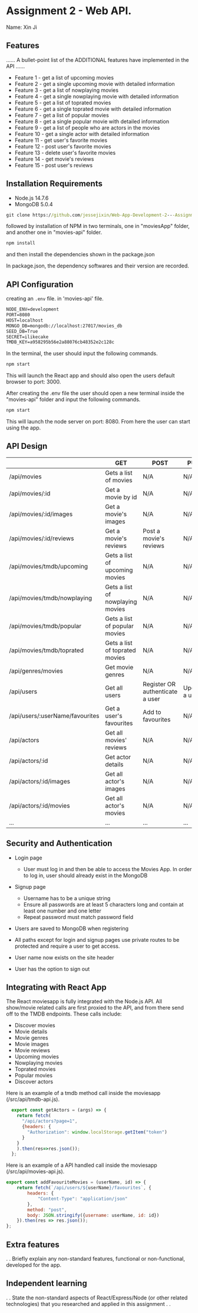 # Assignment 2 - Web API.

Name: Xin Ji

## Features

...... A bullet-point list of the ADDITIONAL features have implemented in the API ......

 + Feature 1 -  get a list of upcoming movies
 + Feature 2 -  get a single upcoming movie with detailed information
 + Feature 3 -  get a list of nowplaying movies
 + Feature 4 -  get a single nowplaying movie with detailed information
 + Feature 5 -  get a list of toprated movies
 + Feature 6 -  get a single toprated movie with detailed information
 + Feature 7 -  get a list of popular movies
 + Feature 8 -  get a single popular movie with detailed information
 + Feature 9 -  get a list of people who are actors in the movies
 + Feature 10 -  get a single actor with detailed information
 + Feature 11 -  get user's favorite movies
 + Feature 12 -  post user's favorite movies
 + Feature 13 -  delete user's favorite movies
 + Feature 14 -  get movie's reviews
 + Feature 15 -  post user's reviews

## Installation Requirements

+ Node.js 14.7.6
+ MongoDB 5.0.4
```bat
git clone https://github.com/jessejixin/Web-App-Development-2---Assignment-2.git
```

followed by installation of NPM in two terminals, one in "moviesApp" folder, and another one in "movies-api" folder.

```bat
npm install
```

and then install the dependencies shown in the package.json

In package.json, the dependency softwares and their version are recorded. 

## API Configuration

creating an ``.env`` file. in 'movies-api' file.

```bat
NODE_ENV=development
PORT=8080
HOST=localhost
MONGO_DB=mongodb://localhost:27017/movies_db
SEED_DB=True
SECRET=ilikecake
TMDB_KEY=a958295b56e2a88076cb48352e2c128c
```
In the terminal, the user should input the following commands.
```bat
npm start
```
This will launch the React app and should also open the users default browser to port: 3000.

After creating the .env file the user should open a new terminal inside the "movies-api" folder and input the following commands. 

```bat
npm start
```
This will launch the node server on port: 8080.
From here the user can start using the app.

## API Design

|  |  GET | POST | PUT | DELETE
| -- | -- | -- | -- | -- 
| /api/movies |Gets a list of movies | N/A | N/A | N/A
| /api/movies/:id |Get a movie by id | N/A | N/A | N/A
| /api/movies/:id/images |Get a movie's images | N/A | N/A | N/A
| /api/movies/:id/reviews |Get a movie's reviews | Post a movie's reviews  | N/A | N/A
| /api/movies/tmdb/upcoming |Gets a list of upcoming movies | N/A | N/A | N/A
| /api/movies/tmdb/nowplaying |Gets a list of nowplaying movies | N/A | N/A | N/A
| /api/movies/tmdb/popular |Gets a list of popular movies | N/A | N/A | N/A
| /api/movies/tmdb/toprated |Gets a list of toprated movies | N/A | N/A | N/A
| /api/genres/movies |Get movie genres | N/A | N/A | N/A
| /api/users |Get all users |Register OR authenticate a user | Update a user | N/A
| /api/users/:userName/favourites |Get a user's favourites | Add to favourites | N/A | Remove from favourites
| /api/actors |Get all movies' reviews |  N/A | N/A | N/A
| /api/actors/:id |Get actor details |  N/A | N/A | N/A
| /api/actors/:id/images |Get all actor's images |  N/A | N/A | N/A
| /api/actors/:id/movies |Get all actor's movies |  N/A | N/A | N/A
| ... | ... | ... | ... | ...

## Security and Authentication

+ Login page
  + User must log in and then be able to access the Movies App. In order to log in, user should already exist in the MongoDB
+ Signup page
  + Username has to be a unique string
  + Ensure all passwords are at least 5 characters long and contain at least one number and one letter
  + Repeat password must match password field

+ Users are saved to MongoDB when registering
+ All paths except for login and signup pages use private routes to be protected and require a user to get access.
+ User name now exists on the site header
+ User has the option to sign out

## Integrating with React App

The React moviesapp is fully integrated with the Node.js API. 
All show/movie related calls are first proxied to the API, and from there send off to the TMDB endpoints. 
These calls include:

+ Discover movies
+ Movie details
+ Movie genres
+ Movie images
+ Movie reviews
+ Upcoming movies
+ Nowplaying movies
+ Toprated movies
+ Popular movies
+ Discover actors

Here is an example of a tmdb method call inside the moviesapp (/src/api/tmdb-api.js). 

~~~Javascript
  export const getActors = (args) => {
    return fetch(
      "/api/actors?page=1", 
      {headers: {
        "Authorization": window.localStorage.getItem("token")
      }
    }
    ).then(res=>res.json());
  };
~~~

Here is an example of a API handled call inside the moviesapp (/src/api/movies-api.js).

~~~Javascript
export const addFavouriteMovies = (userName, id) => {
    return fetch(`/api/users/${userName}/favourites`, {
        headers: {
            "Content-Type": "application/json"
        },
        method: "post",
        body: JSON.stringify({username: userName, id: id})
    }).then(res => res.json());
};
~~~
## Extra features

. . Briefly explain any non-standard features, functional or non-functional, developed for the app.  

## Independent learning

. . State the non-standard aspects of React/Express/Node (or other related technologies) that you researched and applied in this assignment . .  
